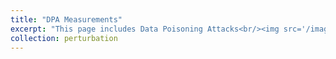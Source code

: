 ```yaml
---
title: "DPA Measurements"
excerpt: "This page includes Data Poisoning Attacks<br/><img src='/images/DPA-List.png'>"
collection: perturbation
---
```


